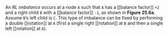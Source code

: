 An _RL imbalance_ occurs at a node `A` such that `A` has a [[balance factor]] `+2` and a right child `B` with a [[balance factor]] `-1`, as shown in **Figure 25.6a**. Assume `B`’s left child is `C`. This type of imbalance can be fixed by performing a double [[rotation]] at `A` (first a single right [[rotation]] at `B` and then a single left [[rotation]] at `A`).